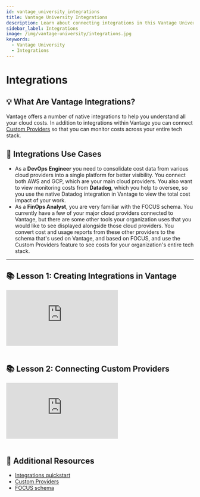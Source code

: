 ```yaml
---
id: vantage_university_integrations
title: Vantage University Integrations
description: Learn about connecting integrations in this Vantage University section.
sidebar_label: Integrations
image: /img/vantage-university/integrations.jpg
keywords:
  - Vantage University
  - Integrations
---
```


# Integrations

## 💡 What Are Vantage Integrations?

Vantage offers a number of native integrations to help you understand all your cloud costs. In addition to integrations within Vantage you can connect [Custom Providers](/connecting_custom_providers) so that you can monitor costs across your entire tech stack.

## 📝 Integrations Use Cases

- As a **DevOps Engineer** you need to consolidate cost data from various cloud providers into a single platform for better visibility. You connect both AWS and GCP, which are your main cloud providers. You also want to view monitoring costs from **Datadog**, which you help to oversee, so you use the native Datadog integration in Vantage to view the total cost impact of your work.
- As a **FinOps Analyst**, you are very familiar with the FOCUS schema. You currently have a few of your major cloud providers connected to Vantage, but there are some other tools your organization uses that you would like to see displayed alongside those cloud providers. You convert cost and usage reports from these other providers to the schema that's used on Vantage, and based on FOCUS, and use the Custom Providers feature to see costs for your organization's entire tech stack.

---

## 📚 Lesson 1: Creating Integrations in Vantage

<div style={{ position: 'relative', paddingBottom: '56.25%', height: 0 }}>
    <iframe src="https://www.youtube.com/embed/kpGLCeDIjzU?si=Dr5QLx3Pe3wzDANd?rel=0&color=white&modestbranding=1&showinfo=0&wmode=transparent" frameborder="0" webkitallowfullscreen="true" mozallowfullscreen="true" allowfullscreen="true" style={{ position: 'absolute', top: 0, left: 0, width: '100%', height: '100%', borderRadius: '10px' }}></iframe>
</div><br/>

## 📚 Lesson 2: Connecting Custom Providers

<div style={{ position: 'relative', paddingBottom: '56.25%', height: 0 }}>
    <iframe src="https://www.youtube.com/embed/MN7RNVo9nc4?si=cQiMpN38yl2rjHps?rel=0&color=white&modestbranding=1&showinfo=0&wmode=transparent" frameborder="0" webkitallowfullscreen="true" mozallowfullscreen="true" allowfullscreen="true" style={{ position: 'absolute', top: 0, left: 0, width: '100%', height: '100%', borderRadius: '10px' }}></iframe>
</div><br/>

## 📖 Additional Resources

- [Integrations quickstart](/getting_started)
- [Custom Providers](/connecting_custom_providers)
- [FOCUS schema](https://focus.finops.org/)